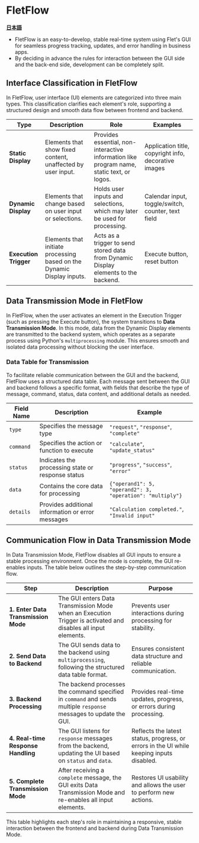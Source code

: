 # FletFlow

[**日本語**](README.md)

- FletFlow is an easy-to-develop, stable real-time system using Flet's GUI for seamless progress tracking, updates, and error handling in business apps.
- By deciding in advance the rules for interaction between the GUI side and the back-end side, development can be completely split.

## Interface Classification in FletFlow

In FletFlow, user interface (UI) elements are categorized into three main types. This classification clarifies each element's role, supporting a structured design and smooth data flow between frontend and backend.

| Type               | Description                                                            | Role                                                                                      | Examples                                              |
|--------------------|------------------------------------------------------------------------|-------------------------------------------------------------------------------------------|-------------------------------------------------------|
| **Static Display** | Elements that show fixed content, unaffected by user input.            | Provides essential, non-interactive information like program name, static text, or logos. | Application title, copyright info, decorative images  |
| **Dynamic Display**| Elements that change based on user input or selections.                | Holds user inputs and selections, which may later be used for processing.                 | Calendar input, toggle/switch, counter, text field    |
| **Execution Trigger** | Elements that initiate processing based on the Dynamic Display inputs. | Acts as a trigger to send stored data from Dynamic Display elements to the backend.       | Execute button, reset button                          |

## Data Transmission Mode in FletFlow

In FletFlow, when the user activates an element in the Execution Trigger (such as pressing the Execute button), the system transitions to **Data Transmission Mode**. In this mode, data from the Dynamic Display elements are transmitted to the backend system, which operates as a separate process using Python's `multiprocessing` module. This ensures smooth and isolated data processing without blocking the user interface.

### Data Table for Transmission

To facilitate reliable communication between the GUI and the backend, FletFlow uses a structured data table. Each message sent between the GUI and backend follows a specific format, with fields that describe the type of message, command, status, data content, and additional details as needed.

| Field Name   | Description                                         | Example                                          |
|--------------|-----------------------------------------------------|--------------------------------------------------|
| `type`       | Specifies the message type                          | `"request"`, `"response"`, `"complete"`          |
| `command`    | Specifies the action or function to execute         | `"calculate"`, `"update_status"`                 |
| `status`     | Indicates the processing state or response status   | `"progress"`, `"success"`, `"error"`             |
| `data`       | Contains the core data for processing               | `{"operand1": 5, "operand2": 3, "operation": "multiply"}` |
| `details`    | Provides additional information or error messages   | `"Calculation completed."`, `"Invalid input"`    |

## Communication Flow in Data Transmission Mode

In Data Transmission Mode, FletFlow disables all GUI inputs to ensure a stable processing environment. Once the mode is complete, the GUI re-enables inputs. The table below outlines the step-by-step communication flow.

| Step                            | Description                                                                                                         | Purpose                                                                                     |
|---------------------------------|---------------------------------------------------------------------------------------------------------------------|---------------------------------------------------------------------------------------------|
| **1. Enter Data Transmission Mode** | The GUI enters Data Transmission Mode when an Execution Trigger is activated and disables all input elements.       | Prevents user interactions during processing for stability.                                |
| **2. Send Data to Backend**         | The GUI sends data to the backend using `multiprocessing`, following the structured data table format.             | Ensures consistent data structure and reliable communication.                              |
| **3. Backend Processing**           | The backend processes the command specified in `command` and sends multiple `response` messages to update the GUI. | Provides real-time updates, progress, or errors during processing.                         |
| **4. Real-time Response Handling**  | The GUI listens for `response` messages from the backend, updating the UI based on `status` and `data`.            | Reflects the latest status, progress, or errors in the UI while keeping inputs disabled.    |
| **5. Complete Transmission Mode**   | After receiving a `complete` message, the GUI exits Data Transmission Mode and re-enables all input elements.      | Restores UI usability and allows the user to perform new actions.                          |

This table highlights each step's role in maintaining a responsive, stable interaction between the frontend and backend during Data Transmission Mode.
